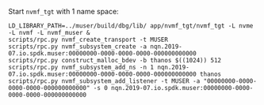 Start `nvmf_tgt` with 1 name space:

	LD_LIBRARY_PATH=../muser/build/dbg/lib/ app/nvmf_tgt/nvmf_tgt -L nvme -L nvmf -L nvmf_muser &
	scripts/rpc.py nvmf_create_transport -t MUSER
	scripts/rpc.py nvmf_subsystem_create -a nqn.2019-07.io.spdk.muser:00000000-0000-0000-0000-000000000000
	scripts/rpc.py construct_malloc_bdev -b thanos $((1024)) 512
	scripts/rpc.py nvmf_subsystem_add_ns -n 1 nqn.2019-07.io.spdk.muser:00000000-0000-0000-0000-000000000000 thanos
	scripts/rpc.py nvmf_subsystem_add_listener -t MUSER -a "00000000-0000-0000-0000-000000000000" -s 0 nqn.2019-07.io.spdk.muser:00000000-0000-0000-0000-000000000000
